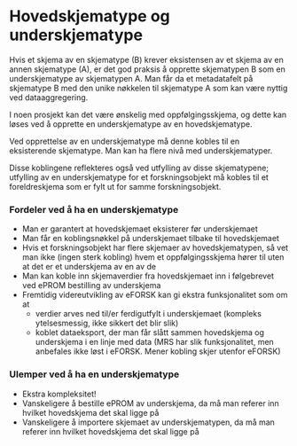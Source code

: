 # Hovedskjematype og underskjematype

Hvis et skjema av en skjematype (B) krever eksistensen av et skjema av en annen skjematype (A), er det god praksis å opprette skjematypen B som en underskjematype av skjematypen A. Man får da et metadatafelt på skjematype B med den unike nøkkelen til skjematype A som kan være nyttig ved dataaggregering.

I noen prosjekt kan det være ønskelig med oppfølgingsskjema, og dette kan løses ved å opprette en underskjematype av en hovedskjematype.

Ved opprettelse av en underskjematype må denne kobles til en eksisterende skjematype. Man kan ha flere nivå med underskjematyper.

Disse koblingene reflekteres også ved utfylling av disse skjematypene; utfylling av en underskjematype for et forskningsobjekt må kobles til et foreldreskjema som er fylt ut for samme forskningsobjekt.

### Fordeler ved å ha en underskjematype
*    Man er garantert at hovedskjemaet eksisterer før underskjemaet
*	Man får en koblingsnøkkel på underskjemaet tilbake til hovedskjemaet
*	Hvis et forskningsobjekt har flere skjemaer av hovedskjematypen, så vet man ikke (ingen sterk kobling) hvem et oppfølgingsskjema hører til uten at det er et underskjema av en av de
*	Man kan koble inn skjemaverdier fra hovedskjemaet inn i følgebrevet ved ePROM bestilling av underskjema
*	Fremtidig videreutvikling av eFORSK kan gi ekstra funksjonalitet som om at
     *	verdier arves ned til/er ferdigutfylt i underskjemaet (kompleks ytelsesmessig, ikke sikkert det blir slik)
     *	koblet dataeksport, der man får slått sammen hovedskjema og underskjema i en linje med data (MRS har slik funksjonalitet, men anbefales ikke løst i eFORSK. Mener kobling skjer utenfor eFORSK)

### Ulemper ved å ha en underskjematype
*	Ekstra kompleksitet!
*	Vanskeligere å bestille ePROM av underskjema, da må man referer inn hvilket hovedskjema det skal ligge på
*	Vanskeligere å importere skjemaet av underskjematypen, da må man referer inn hvilket hovedskjema det skal ligge på
